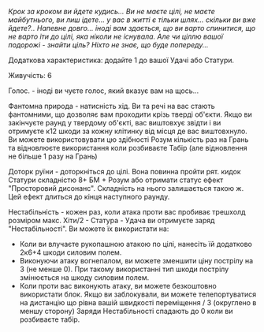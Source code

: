 *Крок за кроком ви йдете кудись... Ви не маєте цілі, не маєте майбутнього, ви лиш ідете... у вас в житті є тільки шлях... скільки ви вже йдете?.. Напевне довго... іноді вам здається, що ви варто спинитися, що не варто іти до цілі, яка ніколи не існувала. Але чи ціллю вашої подорожі - знайти ціль? Ніхто не знає, що буде попереду...*

Додаткова характеристика: додайте 1 до вашої Удачі або Статури.

Живучість: 6

Голос. - іноді ви чуєте голос, який вказує вам на щось...

Фантомна природа - натисність хід. Ви та речі на вас стають фантомними, що дозволяє вам проходити крізь тверді об'єкти. Якщо ви закінчуєте раунд у твердому об'єкті, вас виштовхує звідти і ви отримуєте к12 шкоди за кожну клітинку від місця де вас виштовхнуло. Ви можете використовувати цю здібності Розум кількість раз на Грань та відновлюєте використання коли розбиваєте Табір (але відновлення не більше 1 разу на Грань)

Доторк руїни - доторкніться до цілі. Вона повинна пройти рят. кидок Статури складністю 8+ БМ + Розум або отримати статус ефект "Просторовий дисонанс". Складність на нього залишається такою ж. Цей ефект длиться до кінця наступного раунду.

Нестабільність - кожен раз, коли атака проти вас пробиває трешхолд розміром макс. Хіти/2 - Статура - Удача ви отримуєте заряд "Нестабільності". Ви можете їх використати на:
- Коли ви влучаєте рукопашною атакою по цілі, нанесіть їй додатково 2к6+4 шкоди силовим полем.
- Виконуючи атаку вогнепалом, ви можете зменшити ціну пострілу на 3 (не менше 0). При такому використанні тип шкоди пострілу змінюється на шкоду силовим полем.
- Коли проти вас виконують атаку, ви можете безкоштовно використати блок. Якщо ви заблокували, ви можете телепортуватися на дистанцію що рівна вашій швидкості переміщення / 3 (округлено в меншу сторону)
Заряди Нестабільності спадають до 0 коли ви розбиваєте табір.